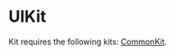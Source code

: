UIKit
=====
 
Kit requires the following kits: [CommonKit](https://github.com/idapgroup/CommonKit).
